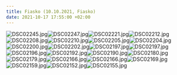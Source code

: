 ```yaml
---
title: Fiasko (10.10.2021, Fiasko)
date: 2021-10-17 17:55:00 +02:00
---
```



![DSC02245.jpg](/uploads/DSC02245.jpg)![DSC02247.jpg](/uploads/DSC02247.jpg)![DSC02221.jpg](/uploads/DSC02221.jpg)![DSC02212.jpg](/uploads/DSC02212.jpg)![DSC02208.jpg](/uploads/DSC02208.jpg)![DSC02210.jpg](/uploads/DSC02210.jpg)![DSC02205.jpg](/uploads/DSC02205.jpg)![DSC02204.jpg](/uploads/DSC02204.jpg)![DSC02200.jpg](/uploads/DSC02200.jpg)![DSC02202.jpg](/uploads/DSC02202.jpg)![DSC02197.jpg](/uploads/DSC02197.jpg)![DSC02197.jpg](/uploads/DSC02197.jpg)![DSC02196.jpg](/uploads/DSC02196.jpg)![DSC02192.jpg](/uploads/DSC02192.jpg)![DSC02190.jpg](/uploads/DSC02190.jpg)![DSC02180.jpg](/uploads/DSC02180.jpg)![DSC02179.jpg](/uploads/DSC02179.jpg)![DSC02166.jpg](/uploads/DSC02166.jpg)![DSC02166.jpg](/uploads/DSC02166.jpg)![DSC02169.jpg](/uploads/DSC02169.jpg)![DSC02159.jpg](/uploads/DSC02159.jpg)![DSC02152.jpg](/uploads/DSC02152.jpg)![DSC02155.jpg](/uploads/DSC02155.jpg)